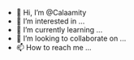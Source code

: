 - 👋 Hi, I’m @Calaamity
- 👀 I’m interested in ...
- 🌱 I’m currently learning ... 
- 💞️ I’m looking to collaborate on ...
- 📫 How to reach me ...

<!---
Calaamity/Calaamity is a ✨ special ✨ repository because its `README.md` (this file) appears on your GitHub profile.
You can click the Preview link to take a look at your changes.
--->
